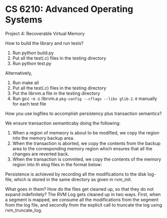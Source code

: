 CS 6210: Advanced Operating Systems
===================================

Project 4: Recoverable Virtual Memory


How to build the library and run tests?
1. Run python build.py
2. Put all the test(.c) files in the testing directory
3. Run python test.py

Alternatively,

1. Run make all
2. Put all the test(.c) files in the testing directory
3. Put the librvm.a file in the testing directory
4. Run gcc -o <testname> <testname>.c  librvm.a `pkg-config --cflags --libs glib-2.0` manually for each test file


How you use logfiles to accomplish persistency plus transaction semantics?

We ensure transaction semanticsby doing the following:
1. When a region of memeory is about to be modified, we copy the region into the memory backup area.
2. When the transaction is aborted, we copy the contents from the backup area to the corresponding memory region which ensures that all the changes are reverted back.
3. When the transaction is commited, we copy the contents of the memory region into th elog files in the format below:

Persistence is achieved by recording all the modifications to the disk log-file, which is stored in the same directory as given in rvm_init.

What goes in them? How do the files get cleaned up, so that they do not expand indefinitely?
The RVM Log gets cleaned up in two ways. First, when a segment is mapped, we consume all the modifications from the segment from the log file, and secondly from the explicit call to truncate the log using rvm_truncate_log.
